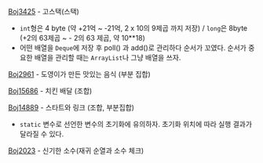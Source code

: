 [Boj3425](https://www.acmicpc.net/problem/3425) - 고스택(스택)

- `int`형은 4 byte (약 +21억 ~ -21억, 2 x 10의 9제곱 까지 저장) / `long`은 8byte (+2의 63제곱 ~ - 2의 63 제곱, 약 10\*\*18)
- 어떤 배열을 `Deque`에 저장 후 poll() 과 add()로 관리하다 순서가 꼬였다. 순서가 중요한 배열을 관리할 때는 `ArrayList`나 그냥 배열을 쓰자.

[Boj2961](https://www.acmicpc.net/problem/2961) - 도영이가 만든 맛있는 음식 (부분 집합)

[Boj15686](https://www.acmicpc.net/problem/15686) - 치킨 배달 (조합)

[Boj14889](https://www.acmicpc.net/problem/14889) - 스타트와 링크 (조합, 부분집합)

- `static` 변수로 선언한 변수의 초기화에 유의하자. 초기화 위치에 따라 실행 결과가 달라질 수 있다.

[Boj2023](https://www.acmicpc.net/problem/2023) - 신기한 소수(재귀 순열과 소수 체크)
